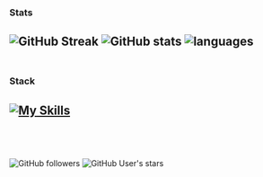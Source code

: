 ### Stats
![GitHub Streak](https://github-readme-streak-stats.herokuapp.com/?user=heartshapedbox&theme=tokyonight_duo&background=0d1117&fire=violet&hide_border=true)
![GitHub stats](https://github-readme-stats.vercel.app/api?username=heartshapedbox&show_icons=false&hide_title=true&theme=tokyonight&bg_color=90,0d1117,161d28&hide_border=true) ![languages](https://github-readme-stats.vercel.app/api/top-langs/?username=heartshapedbox&layout=compact&theme=tokyonight&bg_color=90,0d1117,161d28&hide_border=true&hide_progress=true)
<br />
<br />
-
### Stack
[![My Skills](https://skillicons.dev/icons?i=html,css,js,jquery,python,django,vscode,github,git,ps&perline=10&theme=dark)]()
<br />
<br />
-
<br />

![GitHub followers](https://img.shields.io/github/followers/heartshapedbox?color=5955E8&logo=github&style=flat) ![GitHub User's stars](https://img.shields.io/github/stars/heartshapedbox?color=5955E8&label=stars%20earned&logo=github&style=flat)

<!---
heartshapedbox/heartshapedbox is a ✨ special ✨ repository because its `README.md` (this file) appears on your GitHub profile.
You can click the Preview link to take a look at your changes.
--->
